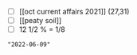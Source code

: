 - [ ] [[oct current affairs 2021]] (27,31)
- [ ] [[peaty soil]]
- [ ] 12 1/2 % = 1/8

```query 2021-12-01 14:51
"2022-06-09"
```
